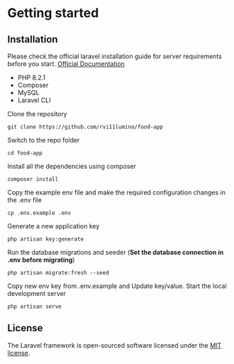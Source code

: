 # Getting started

## Installation
Please check the official laravel installation guide for server requirements before you start. [Official Documentation](https://laravel.com/docs/10.x/installation)

- PHP 8.2.1
- Composer
- MySQL
- Laravel CLI

Clone the repository

    git clone https://github.com/rvi11lumino/food-app

Switch to the repo folder

    cd food-app

Install all the dependencies using composer

    composer install

Copy the example env file and make the required configuration changes in the .env file

    cp .env.example .env

Generate a new application key

    php artisan key:generate

Run the database migrations and seeder (**Set the database connection in .env before migrating**)

    php artisan migrate:fresh --seed

Copy new env key from .env.example and Update key/value. Start the local development server

    php artisan serve

## License

The Laravel framework is open-sourced software licensed under the [MIT license](https://opensource.org/licenses/MIT).